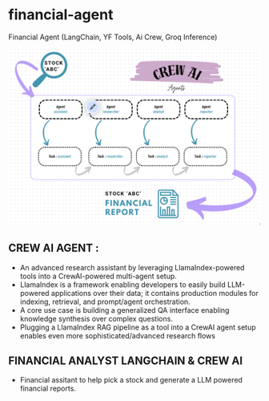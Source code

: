 # financial-agent
Financial Agent (LangChain, YF Tools, Ai Crew, Groq Inference)

![CrewAi App WorkFlow](workflow.png)


## CREW AI AGENT :
- An advanced research assistant by leveraging LlamaIndex-powered tools into a CrewAI-powered multi-agent setup.
- LlamaIndex is a framework enabling developers to easily build LLM-powered applications over their data; it contains production modules for indexing, retrieval, and prompt/agent orchestration.
- A core use case is building a generalized QA interface enabling knowledge synthesis over complex questions.
- Plugging a LlamaIndex RAG pipeline as a tool into a CrewAI agent setup enables even more sophisticated/advanced research flows

## FINANCIAL ANALYST LANGCHAIN & CREW AI
- Financial assitant to help pick a stock and generate a LLM powered financial reports.
